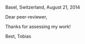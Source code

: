 Basel, Switzerland, August 21, 2014

Dear peer-reviewer, 

Thanks for assessing my work!

Best,
Tobias